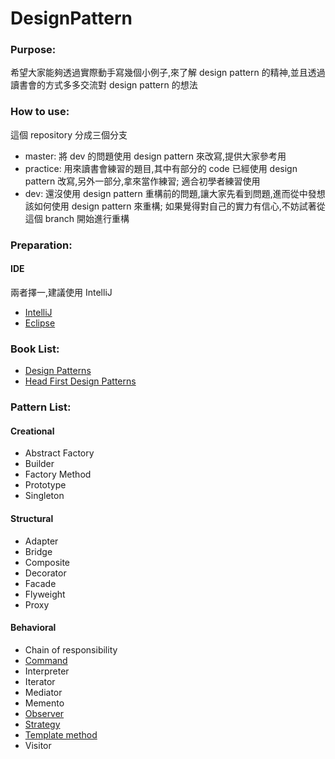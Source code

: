 # DesignPattern

### Purpose:
希望大家能夠透過實際動手寫幾個小例子,來了解 design pattern 的精神,並且透過讀書會的方式多多交流對 design pattern 的想法

### How to use:
這個 repository 分成三個分支
* master: 將 dev 的問題使用 design pattern 來改寫,提供大家參考用
* practice: 用來讀書會練習的題目,其中有部分的 code 已經使用 design pattern 改寫,另外一部分,拿來當作練習;
適合初學者練習使用
* dev: 還沒使用 design pattern 重構前的問題,讓大家先看到問題,進而從中發想該如何使用 design pattern 來重構;
如果覺得對自己的實力有信心,不妨試著從這個 branch 開始進行重構

### Preparation:
#### IDE
兩者擇一,建議使用 IntelliJ
* [IntelliJ](https://www.jetbrains.com/idea/)
* [Eclipse](https://eclipse.org/downloads/)

### Book List:
* [Design Patterns](http://www.amazon.com/Design-Patterns-Elements-Reusable-Object-Oriented/dp/0201633612)
* [Head First Design Patterns](http://shop.oreilly.com/product/9780596007126.do)

### Pattern List:

#### Creational
*  Abstract Factory
*  Builder
*  Factory Method
*  Prototype
*  Singleton

#### Structural
*  Adapter
*  Bridge
*  Composite
*  Decorator
*  Facade
*  Flyweight
*  Proxy

#### Behavioral
*  Chain of responsibility
*  [Command](https://github.com/rewind927/DesignPattern/wiki/Command)
*  Interpreter
*  Iterator
*  Mediator
*  Memento
*  [Observer](https://github.com/rewind927/DesignPattern/wiki/Observer)
*  [Strategy](https://github.com/rewind927/DesignPattern/wiki/Strategy)
*  [Template method](https://github.com/rewind927/DesignPattern/wiki/Template-method)
*  Visitor

